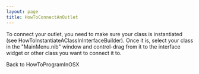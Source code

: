 ```yaml
---
layout: page
title: HowToConnectAnOutlet
---
```


To connect your outlet, you need to make sure your class is instantiated (see HowToInstantiateAClassInInterfaceBuilder).  Once it is, select your class in the "MainMenu.nib" window and control-drag from it to the interface widget or other class you want to connect it to.

Back to HowToProgramInOSX

